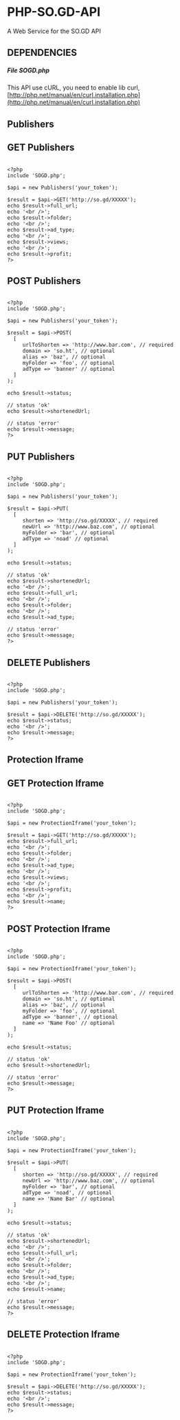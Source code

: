 # PHP-SO.GD-API
A Web Service for the SO.GD API

## DEPENDENCIES

##### File SOGD.php

This API use cURL, you need to enable lib curl, [http://php.net/manual/en/curl.installation.php](http://php.net/manual/en/curl.installation.php)

## Publishers

GET Publishers
------------

```

<?php
include 'SOGD.php';

$api = new Publishers('your_token');

$result = $api->GET('http://so.gd/XXXXX');
echo $result->full_url;
echo '<br />';
echo $result->folder;
echo '<br />';
echo $result->ad_type;
echo '<br />';
echo $result->views;
echo '<br />';
echo $result->profit;
?>

```

POST Publishers
------------

```

<?php
include 'SOGD.php';

$api = new Publishers('your_token');

$result = $api->POST(
  [
     urlToShorten => 'http://www.bar.com', // required
     domain => 'so.ht', // optional
     alias => 'baz', // optional
     myFolder => 'foo', // optional
     adType => 'banner' // optional   
  ]
);

echo $result->status;

// status 'ok'
echo $result->shortenedUrl;

// status 'error'
echo $result->message;
?>

```


PUT Publishers
------------

```

<?php
include 'SOGD.php';

$api = new Publishers('your_token');

$result = $api->PUT(
  [
     shorten => 'http://so.gd/XXXXX', // required
     newUrl => 'http://www.baz.com', // optional
     myFolder => 'bar', // optional
     adType => 'noad' // optional   
  ]
);

echo $result->status;

// status 'ok'
echo $result->shortenedUrl;
echo '<br />';
echo $result->full_url;
echo '<br />';
echo $result->folder;
echo '<br />';
echo $result->ad_type;

// status 'error'
echo $result->message;
?>

```


DELETE Publishers
------------

```

<?php
include 'SOGD.php';

$api = new Publishers('your_token');

$result = $api->DELETE('http://so.gd/XXXXX');
echo $result->status;
echo '<br />';
echo $result->message;
?>

```

## Protection Iframe


GET Protection Iframe
------------

```

<?php
include 'SOGD.php';

$api = new ProtectionIframe('your_token');

$result = $api->GET('http://so.gd/XXXXX');
echo $result->full_url;
echo '<br />';
echo $result->folder;
echo '<br />';
echo $result->ad_type;
echo '<br />';
echo $result->views;
echo '<br />';
echo $result->profit;
echo '<br />';
echo $result->name;
?>

```


POST Protection Iframe
------------

```

<?php
include 'SOGD.php';

$api = new ProtectionIframe('your_token');

$result = $api->POST(
  [
     urlToShorten => 'http://www.bar.com', // required
     domain => 'so.ht', // optional
     alias => 'baz', // optional
     myFolder => 'foo', // optional
     adType => 'banner', // optional
     name => 'Name Foo' // optional 
  ]
);

echo $result->status;

// status 'ok'
echo $result->shortenedUrl;

// status 'error'
echo $result->message;
?>

```


PUT Protection Iframe
------------

```

<?php
include 'SOGD.php';

$api = new ProtectionIframe('your_token');

$result = $api->PUT(
  [
     shorten => 'http://so.gd/XXXXX', // required
     newUrl => 'http://www.baz.com', // optional
     myFolder => 'bar', // optional
     adType => 'noad', // optional
     name => 'Name Bar' // optional   
  ]
);

echo $result->status;

// status 'ok'
echo $result->shortenedUrl;
echo '<br />';
echo $result->full_url;
echo '<br />';
echo $result->folder;
echo '<br />';
echo $result->ad_type;
echo '<br />';
echo $result->name;

// status 'error'
echo $result->message;
?>

```


DELETE Protection Iframe
------------

```

<?php
include 'SOGD.php';

$api = new ProtectionIframe('your_token');

$result = $api->DELETE('http://so.gd/XXXXX');
echo $result->status;
echo '<br />';
echo $result->message;
?>

```
